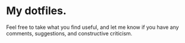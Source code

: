 # My dotfiles.

Feel free to take what you find useful, and let me know if you have any comments, suggestions, and constructive criticism.

